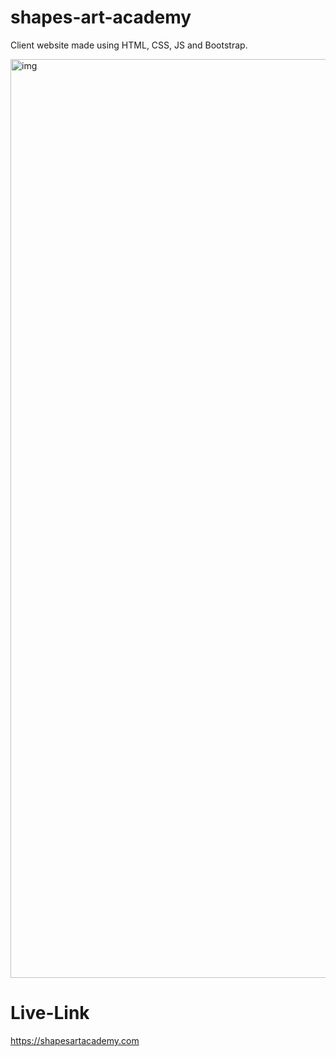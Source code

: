 # shapes-art-academy
Client website made using HTML, CSS, JS and Bootstrap.

<img width="1470" alt="img" src="https://user-images.githubusercontent.com/101522954/224724425-f4703685-55ed-4a26-80af-00417f71b3f6.png">

# Live-Link
https://shapesartacademy.com
